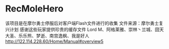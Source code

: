 # RecMoleHero
该项目是在摩尔勇士停服后对客户端Flash文件进行的收集
文件来源：摩尔勇士复兴计划
感谢这些玩家提供珍贵的缓存文件
Lord M、阿格莱雅、崇林丶兰城、囧天大圣、乐乐熊、梦逝、南宫逸枫、我是好人
http://122.114.228.60/Home/Manual#overview5
